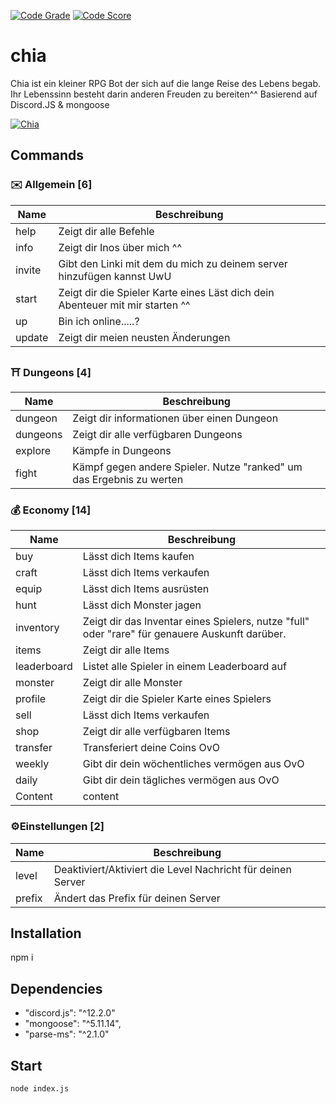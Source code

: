 
[![Code Grade](https://www.code-inspector.com/project/18829/status/svg)](https://www.code-inspector.com/public/project/18829/dashboard)
[![Code Score](https://www.code-inspector.com/project/18829/score/svg)](https://www.code-inspector.com/public/project/18829/dashboard)


# chia
Chia ist ein kleiner RPG Bot der sich auf die lange Reise des Lebens begab. Ihr Lebenssinn besteht darin anderen Freuden zu bereiten^^ 
Basierend auf Discord.JS & mongoose

<a href="https://top.gg/bot/744883074508259329">
    <img src="https://top.gg/api/widget/744883074508259329.svg" alt="Chia" />
</a>



## Commands
### :envelope:  Allgemein [6]
|  Name | Beschreibung |
| ------------- | ------------- |
| help | Zeigt dir alle Befehle |
| info | Zeigt dir Inos über mich ^^ |
| invite | Gibt den Linki mit dem du mich zu deinem server hinzufügen kannst UwU |
| start | Zeigt dir die Spieler Karte eines Läst dich dein Abenteuer mit mir starten ^^ |
| up | Bin ich online.....? |
| update | Zeigt dir meien neusten Änderungen |


### :shinto_shrine: Dungeons [4]
|  Name | Beschreibung |
| ------------- | ------------- |
| dungeon | Zeigt dir informationen über einen Dungeon |
| dungeons | Zeigt dir alle verfügbaren Dungeons |
| explore | Kämpfe in Dungeons |
| fight | Kämpf gegen andere Spieler. Nutze "ranked" um das Ergebnis zu werten |


### :moneybag:  Economy [14]
|  Name | Beschreibung |
| ------------- | ------------- |
| buy | Lässt dich Items kaufen |
| craft | Lässt dich Items verkaufen |
| equip | Lässt dich Items ausrüsten |
| hunt | Lässt dich Monster jagen |
| inventory | Zeigt dir das Inventar eines Spielers, nutze "full" oder "rare" für genauere Auskunft darüber. |
| items | Zeigt dir alle Items |
| leaderboard | Listet alle Spieler in einem Leaderboard auf |
| monster | Zeigt dir alle Monster |
| profile | Zeigt dir die Spieler Karte eines Spielers |
| sell | Lässt dich Items verkaufen |
| shop | Zeigt dir alle verfügbaren Items |
| transfer | Transferiert deine Coins OvO |
| weekly | Gibt dir dein wöchentliches vermögen aus OvO |
| daily | Gibt dir dein tägliches vermögen aus OvO |
| Content | content |

### :gear:Einstellungen [2]
|  Name | Beschreibung |
| ------------- | ------------- |
| level | Deaktiviert/Aktiviert die Level Nachricht für deinen Server |
| prefix | Ändert das Prefix für deinen Server |

## Installation
npm i

## Dependencies
* "discord.js": "^12.2.0"
* "mongoose": "^5.11.14",
* "parse-ms": "^2.1.0"


## Start
```node index.js```



